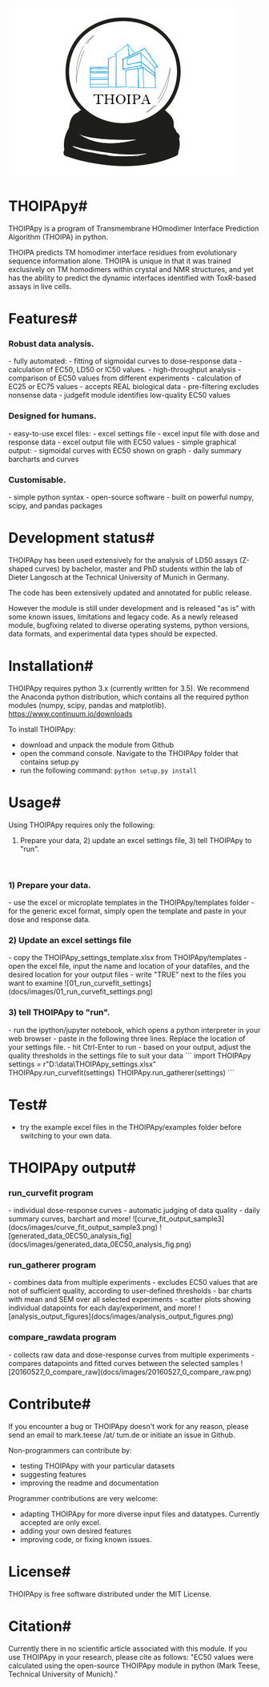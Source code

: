 ![THOIPApy logo](docs/logo/THOIPApy_logo.png)

# THOIPApy#
THOIPApy is a program of Transmembrane HOmodimer Interface Prediction Algorithm (THOIPA) in python.

THOIPA predicts TM homodimer interface residues from evolutionary sequence information alone. THOIPA is unique in that it
was trained exclusively on TM homodimers within crystal and NMR structures, and yet has the ability to predict
the dynamic interfaces identified with ToxR-based assays in live cells.


# Features#
<h3>Robust data analysis.</h3>
 - fully automated:
  - fitting of sigmoidal curves to dose-response data
  - calculation of EC50, LD50 or IC50 values.
  - high-throughput analysis
  - comparison of EC50 values from different experiments
  - calculation of EC25 or EC75 values
 - accepts REAL biological data
  - pre-filtering excludes nonsense data
  - judgefit module identifies low-quality EC50 values

<h3>Designed for humans.</h3>
 - easy-to-use excel files:
  - excel settings file
  - excel input file with dose and response data
  - excel output file with EC50 values
 - simple graphical output:
  - sigmoidal curves with EC50 shown on graph
  - daily summary barcharts and curves

<h3>Customisable.</h3>
 - simple python syntax
 - open-source software
 - built on powerful numpy, scipy, and pandas packages

# Development status#

THOIPApy has been used extensively for the analysis of LD50 assays (Z-shaped curves) by bachelor, master and PhD students within the lab of Dieter Langosch at the Technical University of Munich in Germany.

The code has been extensively updated and annotated for public release.

However the module is still under development and is released "as is" with some known issues, limitations and legacy code. As a newly released module, bugfixing related to diverse operating systems, python versions, data formats, and experimental data types should be expected.

# Installation#

THOIPApy requires python 3.x (currently written for 3.5). We recommend the Anaconda python distribution, which contains all the required python modules (numpy, scipy, pandas and matplotlib).
https://www.continuum.io/downloads

To install THOIPApy:
 - download and unpack the module from Github
 - open the command console. Navigate to the THOIPApy folder that contains setup.py
 - run the following command:
   `python setup.py install`

# Usage#
Using THOIPApy requires only the following:
1) Prepare your data, 2) update an excel settings file, 3) tell THOIPApy to "run".
<br />
<h3>1) Prepare your data.</h3>
 - use the excel or microplate templates in the THOIPApy/templates folder
 - for the generic excel format, simply open the template and paste in your dose and response data.

<h3>2) Update an excel settings file</h3>
 - copy the THOIPApy_settings_template.xlsx from THOIPApy/templates
 - open the excel file, input the name and location of your datafiles, and the desired location for your output files
 - write "TRUE" next to the files you want to examine
![01_run_curvefit_settings](docs/images/01_run_curvefit_settings.png)

<h3>3) tell THOIPApy to "run".</h3>
 - run the ipython/jupyter notebook, which opens a python interpreter in your web browser
 - paste in the following three lines. Replace the location of your settings file.
 - hit Ctrl-Enter to run
 - based on your output, adjust the quality thresholds in the settings file to suit your data
```
import THOIPApy
settings = r"D:\data\THOIPApy_settings.xlsx"
THOIPApy.run_curvefit(settings)
THOIPApy.run_gatherer(settings)
```

# Test#
 - try the example excel files in the THOIPApy/examples folder before switching to your own data.

# THOIPApy output#

<h3>run_curvefit program</h3>
 - individual dose-response curves
 - automatic judging of data quality
 - daily summary curves, barchart and more!
![curve_fit_output_sample3](docs/images/curve_fit_output_sample3.png)
![generated_data_0EC50_analysis_fig](docs/images/generated_data_0EC50_analysis_fig.png)

<h3>run_gatherer program</h3>
 - combines data from multiple experiments
 - excludes EC50 values that are not of sufficient quality, according to user-defined thresholds
 - bar charts with mean and SEM over all selected experiments
 - scatter plots showing individual datapoints for each day/experiment, and more!
![analysis_output_figures](docs/images/analysis_output_figures.png)

<h3>compare_rawdata program</h3>
 - collects raw data and dose-response curves from multiple experiments
 - compares datapoints and fitted curves between the selected samples
![20160527_0_compare_raw](docs/images/20160527_0_compare_raw.png)

# Contribute#
If you encounter a bug or THOIPApy doesn't work for any reason, please send an email to mark.teese /at/ tum.de or initiate an issue in Github.

Non-programmers can contribute by:
 - testing THOIPApy with your particular datasets
 - suggesting features
 - improving the readme and documentation

Programmer contributions are very welcome:
 - adapting THOIPApy for more diverse input files and datatypes. Currently accepted are only excel.
 - adding your own desired features
 - improving code, or fixing known issues.

# License#
THOIPApy is free software distributed under the MIT License.

# Citation#
Currently there in no scientific article associated with this module. If you use THOIPApy in your research, please cite as follows:
"EC50 values were calculated using the open-source THOIPApy module in python (Mark Teese, Technical University of Munich)."
